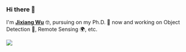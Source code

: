 ### Hi there 👋

I'm [**Jixiang Wu**](https://lausen-ng.github.io/) 🤓, pursuing on my Ph.D. 💪  now and working on  Object Detection 🧐, Remote Sensing 🌍, etc.

![](https://github-readme-stats.vercel.app/api?Lausen-Ng=mayandev)
